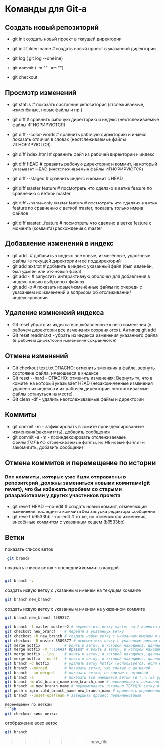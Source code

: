 # Команды для Git-a
## Создать новый репозиторий
* git init создать новый проект в текущей директории
* git init folder-name # создать новый проект в указанной директории

* git log    ( git log --oneline)
* git commit   (-m ""  -am "")
* git checkout 
## Просмотр изменений
* git status              # показать состояние репозитория (отслеживаемые, изменённые, новые файлы и пр.)

* git diff                # сравнить рабочую директорию и индекс (неотслеживаемые файлы ИГНОРИРУЮТСЯ)
* git diff --color-words  # сравнить рабочую директорию и индекс, показать отличия в словах (неотслеживаемые файлы ИГНОРИРУЮТСЯ)
* git diff index.html     # сравнить файл из рабочей директории и индекс
* git diff HEAD           # сравнить рабочую директорию и коммит, на который указывает HEAD (неотслеживаемые файлы ИГНОРИРУЮТСЯ)
* git diff --staged       # сравнить индекс и коммит с HEAD
* git diff master feature # посмотреть что сделано в ветке feature по сравнению с веткой master
* git diff --name-only master feature # посмотреть что сделано в ветке feature по сравнению с веткой master, показать только имена файлов
* git diff master...feature # посмотреть что сделано в ветке feature с момента (коммита) расхождения с master
## Добавление изменений в индекс
* git add .        # добавить в индекс все новые, изменённые, удалённые файлы из текущей директории и её поддиректорий
* git add text.txt # добавить в индекс указанный файл (был изменён, был удалён или это новый файл)
* git add -i       # запустить интерактивную оболочку для добавления в индекс только выбранных файлов
* git add -p       # показать новые/изменённые файлы по очереди с указанием их изменений и вопросом об отслеживании/индексировании

## Удаление измненеий индекса 
* Git reset убрать из индекса все добавленные в него изменения (в рабочем директории все изменения сохраняются). Антипод git add
* Git reset readmi.txt - убрать из индекса изменения указанного файла (в рабочем директории изменения сохраняются)

## Отмена изменений 
* Git checkout text.txt ОПАСНО: отменить зменения в файле, вернуть состояние файла, имеющееся в индексе
* Git reset --hard - ОПАСНО: отменить изменения; Вернуть то, что в комите, на который указывает HEAD (незакомиченные изменения удалены из индекса и из рабочей директории, неотслживаемые файлы остануться на месте)
* Git clean -df - удалить неотслеживаемые файлы и директории

## Коммиты 
* git commit -m - зафиксировать в комите проиндексированные изменения(закомитить), добавить сообщения
* git commit -a -m - проиндексировать отслеживаемые файлы(ТОЛЬКО отслеживаемые файлы, но НЕ новые файлы) и закомитить, добавить сообщение

## Отмена коммитов и перемещение по истории
### Все коммиты, которые уже были отправлены в репозиторий ,должны замениться новыми комитами(git revert), что бы избежать проблем со старыми рпазработками у других участников проекта

* git revert HEAD --no-edit    # создать новый коммит, отменяющий изменения последнего коммита без запуска редактора сообщения
* git revert b9533bb --no-edit # то же, но отменяются изменения, внесённые коммитом с указанным хешем (b9533bb)
## Ветки
показать список веток
```sh
 git branch 
 ```   
 показать список веток и последний коммит в каждой         
```sh

git branch -v 
```
создать новую ветку с указанным именем на текущем коммите
   ```sh
git branch new_branch 
```

 создать новую ветку с указанным именем на указанном коммите
 ```sh
 git branch new_branch 5589877 
```
``` sh git branch -f master 5589877  # переместить ветку master на указанный коммит
git branch -f master master~2 # переместить ветку master на 2 коммита назад
git checkout new_branch    # перейти в указанную ветку
git checkout -b new_branch # создать новую ветку с указанным именем и перейти в неё
git checkout -B master 5589877 # переместить ветку с указанным именем на указанный коммит и перейти в неё
git merge hotfix           # влить в ветку, в которой находимся, данные из ветки hotfix
git merge hotfix -m "Горячая правка" # влить в ветку, в которой находимся, данные из ветки hotfix (указано сообщение коммита слияния)
git merge hotfix --log     # влить в ветку, в которой находимся, данные из ветки hotfix, показать редактор описания коммита, добавить в него сообщения вливаемых коммитов
git merge hotfix --no-ff   # влить в ветку, в которой находимся, данные из ветки hotfix, запретить простой сдвиг указателя, изменения из hotfix «останутся» в ней, а в активной ветке появится только коммит слияния
git branch -d hotfix       # удалить ветку hotfix (используется, если её изменения уже влиты в главную ветку)
git branch --merged        # показать ветки, уже слитые с активной
git branch --no-merged     # показать ветки, не слитые с активной
git branch -a              # показать все имеющиеся ветки (в т.ч. на удаленных репозиториях)
git branch -m old_branch_name new_branch_name # переименовать локально ветку old_branch_name в new_branch_name
git branch -m new_branch_name # переименовать локально ТЕКУЩУЮ ветку в new_branch_name
git push origin :old_branch_name new_branch_name # применить переименование в удаленном репозитории
git branch --unset-upstream # завершить процесс переименования

перемещение по веткам
```sh
git checkout <имя ветки>
```

отображение всех веток
```sh
git branch
```
>>>>>>> new_file
